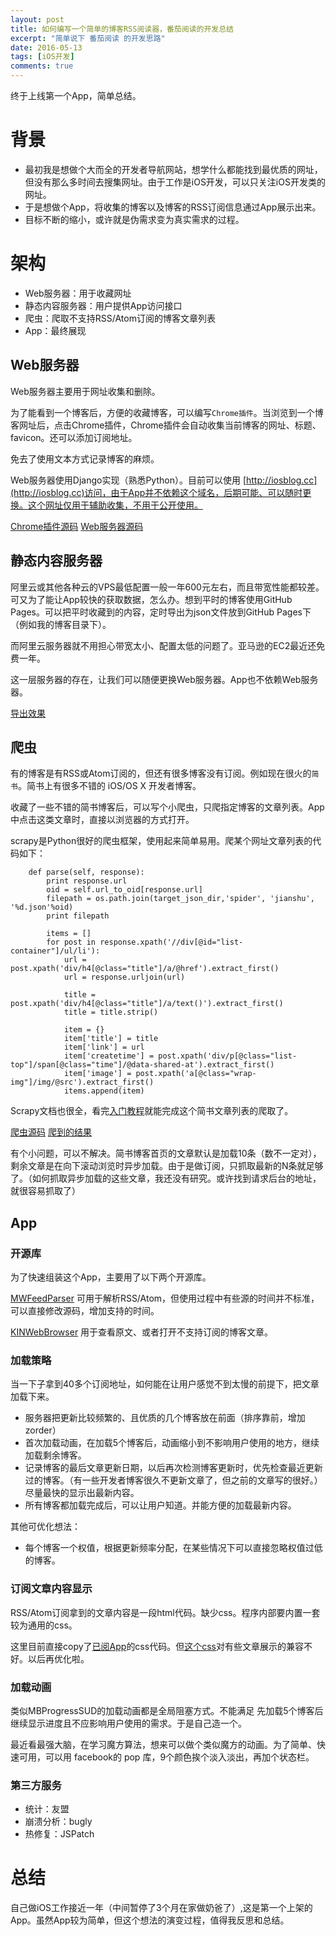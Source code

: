 ```yaml
---
layout: post
title: 如何编写一个简单的博客RSS阅读器，番茄阅读的开发总结
excerpt: "简单说下 番茄阅读 的开发思路"
date: 2016-05-13
tags: [iOS开发]
comments: true
---
```


终于上线第一个App，简单总结。

# 背景

- 最初我是想做个大而全的开发者导航网站，想学什么都能找到最优质的网址，但没有那么多时间去搜集网址。由于工作是iOS开发，可以只关注iOS开发类的网址。
- 于是想做个App，将收集的博客以及博客的RSS订阅信息通过App展示出来。
- 目标不断的缩小，或许就是伪需求变为真实需求的过程。


# 架构

- Web服务器：用于收藏网址
- 静态内容服务器：用户提供App访问接口
- 爬虫：爬取不支持RSS/Atom订阅的博客文章列表
- App：最终展现

## Web服务器

Web服务器主要用于网址收集和删除。

为了能看到一个博客后，方便的收藏博客，可以编写`Chrome插件`。当浏览到一个博客网址后，点击Chrome插件，Chrome插件会自动收集当前博客的网址、标题、favicon。还可以添加订阅地址。

免去了使用文本方式记录博客的麻烦。

Web服务器使用Django实现（熟悉Python）。目前可以使用 [http://iosblog.cc](http://iosblog.cc)访问，由于App并不依赖这个域名，后期可能、可以随时更换。这个网址仅用于辅助收集，不用于公开使用。


[Chrome插件源码](https://github.com/everettjf/TomatoRead/tree/master/chrome)
[Web服务器源码](https://github.com/everettjf/TomatoRead/tree/master/web)


## 静态内容服务器

阿里云或其他各种云的VPS最低配置一般一年600元左右，而且带宽性能都较差。可又为了能让App较快的获取数据，怎么办。想到平时的博客使用GitHub Pages。可以把平时收藏到的内容，定时导出为json文件放到GitHub Pages下（例如我的博客目录下）。

而阿里云服务器就不用担心带宽太小、配置太低的问题了。亚马逊的EC2最近还免费一年。

这一层服务器的存在，让我们可以随便更换Web服务器。App也不依赖Web服务器。

[导出效果](https://github.com/everettjf/everettjf.github.com/tree/master/app/blogreader)


## 爬虫

有的博客是有RSS或Atom订阅的，但还有很多博客没有订阅。例如现在很火的`简书`。简书上有很多不错的 iOS/OS X 开发者博客。

收藏了一些不错的简书博客后，可以写个小爬虫，只爬指定博客的文章列表。App中点击这类文章时，直接以浏览器的方式打开。

scrapy是Python很好的爬虫框架，使用起来简单易用。爬某个网址文章列表的代码如下：

```
    def parse(self, response):
        print response.url
        oid = self.url_to_oid[response.url]
        filepath = os.path.join(target_json_dir,'spider', 'jianshu', '%d.json'%oid)
        print filepath

        items = []
        for post in response.xpath('//div[@id="list-container"]/ul/li'):
            url = post.xpath('div/h4[@class="title"]/a/@href').extract_first()
            url = response.urljoin(url)

            title = post.xpath('div/h4[@class="title"]/a/text()').extract_first()
            title = title.strip()

            item = {}
            item['title'] = title
            item['link'] = url
            item['createtime'] = post.xpath('div/p[@class="list-top"]/span[@class="time"]/@data-shared-at').extract_first()
            item['image'] = post.xpath('a[@class="wrap-img"]/img/@src').extract_first()
            items.append(item)
```

Scrapy文档也很全，看完[入门教程](http://doc.scrapy.org/en/master/intro/tutorial.html)就能完成这个简书文章列表的爬取了。

[爬虫源码](https://github.com/everettjf/TomatoRead/tree/master/jianspider)
[爬到的结果](https://github.com/everettjf/everettjf.github.com/tree/master/app/blogreader/spider/jianshu)

有个小问题，可以不解决。简书博客首页的文章默认是加载10条（数不一定对），剩余文章是在向下滚动浏览时异步加载。由于是做订阅，只抓取最新的N条就足够了。（如何抓取异步加载的这些文章，我还没有研究。或许找到请求后台的地址，就很容易抓取了）


## App

### 开源库

为了快速组装这个App，主要用了以下两个开源库。

[MWFeedParser](https://github.com/mwaterfall/MWFeedParser) 可用于解析RSS/Atom，但使用过程中有些源的时间并不标准，可以直接修改源码，增加支持的时间。

[KINWebBrowser](https://github.com/dfmuir/KINWebBrowser) 用于查看原文、或者打开不支持订阅的博客文章。




### 加载策略

当一下子拿到40多个订阅地址，如何能在让用户感觉不到太慢的前提下，把文章加载下来。

- 服务器把更新比较频繁的、且优质的几个博客放在前面（排序靠前，增加zorder）
- 首次加载动画，在加载5个博客后，动画缩小到不影响用户使用的地方，继续加载剩余博客。
- 记录博客的最后文章更新日期，以后再次检测博客更新时，优先检查最近更新过的博客。（有一些开发者博客很久不更新文章了，但之前的文章写的很好。）尽量最快的显示出最新内容。
- 所有博客都加载完成后，可以让用户知道。并能方便的加载最新内容。

其他可优化想法：

- 每个博客一个权值，根据更新频率分配，在某些情况下可以直接忽略权值过低的博客。



### 订阅文章内容显示

RSS/Atom订阅拿到的文章内容是一段html代码。缺少css。程序内部要内置一套较为通用的css。

这里目前直接copy了[已阅App](https://github.com/ming1016/RSSRead)的css代码。但[这个css](https://github.com/everettjf/TomatoRead/tree/master/iOS/iOSBlogReader/Resource)对有些文章展示的兼容不好。以后再优化啦。



### 加载动画

类似MBProgressSUD的加载动画都是全局阻塞方式。不能满足 先加载5个博客后继续显示进度且不应影响用户使用的需求。于是自己造一个。

最近看最强大脑，在学习魔方算法，想来可以做个类似魔方的动画。为了简单、快速可用，可以用 facebook的 pop 库，9个颜色挨个淡入淡出，再加个状态栏。






### 第三方服务

- 统计：友盟
- 崩溃分析：bugly
- 热修复：JSPatch




# 总结

自己做iOS工作接近一年（中间暂停了3个月在家做奶爸了）,这是第一个上架的App。虽然App较为简单，但这个想法的演变过程，值得我反思和总结。






